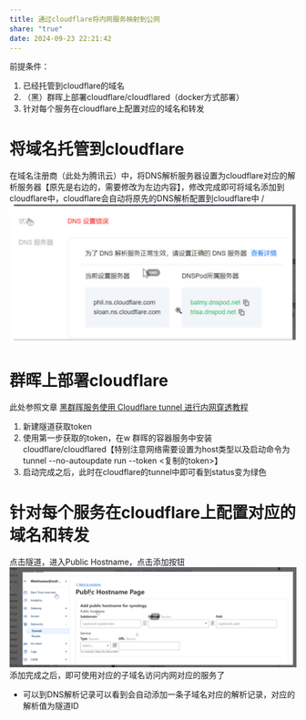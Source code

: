 ```yaml
---
title: 通过cloudflare将内网服务映射到公网
share: "true"
date: 2024-09-23 22:21:42
---
```

前提条件：
1. 已经托管到cloudflare的域名
2. （黑）群晖上部署cloudflare/cloudflared（docker方式部署）
3. 针对每个服务在cloudflare上配置对应的域名和转发
# 将域名托管到cloudflare
在域名注册商（此处为腾讯云）中，将DNS解析服务器设置为cloudflare对应的解析服务器【原先是右边的，需要修改为左边内容】，修改完成即可将域名添加到cloudflare中，cloudflare会自动将原先的DNS解析配置到cloudflare中
/
![file-20240924224437.png](/images/file-20240924224437.png)
# 群晖上部署cloudflare
此处参照文章  [黑群晖服务使用 Cloudflare tunnel 进行内网穿透教程]( https://hackfang.me/nas-cloudflare-tunnel  )
1. 新建隧道获取token
2. 使用第一步获取的token，在w 群晖的容器服务中安装 cloudflare/cloudflared【特别注意网络需要设置为host类型以及启动命令为tunnel --no-autoupdate run --token <复制的token>】
3. 启动完成之后，此时在cloudflare的tunnel中即可看到status变为绿色
# 针对每个服务在cloudflare上配置对应的域名和转发
点击隧道，进入Public Hostname，点击添加按钮
![file-20240924224449.png](/images/file-20240924224449.png)
添加完成之后，即可使用对应的子域名访问内网对应的服务了
* 可以到DNS解析记录可以看到会自动添加一条子域名对应的解析记录，对应的解析值为隧道ID